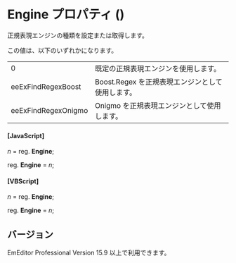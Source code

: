 # Engine プロパティ ()

正規表現エンジンの種類を設定または取得します。

この値は、以下のいずれかになります。

|     |     |
| --- | --- |
| 0 | 既定の正規表現エンジンを使用します。 |
| eeExFindRegexBoost | Boost.Regex を正規表現エンジンとして使用します。 |
| eeExFindRegexOnigmo | Onigmo を正規表現エンジンとして使用します。 |

#### \[JavaScript\]

_n_ = reg. **Engine**;

reg. **Engine** = _n_;

#### \[VBScript\]

_n_ = reg. **Engine**;

reg. **Engine** = _n_;

## バージョン

EmEditor Professional Version 15.9 以上で利用できます。

